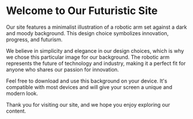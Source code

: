 <!--font:I recommend using the Google font "Montserrat" for this website.-->

# Welcome to Our Futuristic Site

Our site features a minimalist illustration of a robotic arm set against a dark and moody background. This design choice symbolizes innovation, progress, and futurism.

We believe in simplicity and elegance in our design choices, which is why we chose this particular image for our background. The robotic arm represents the future of technology and industry, making it a perfect fit for anyone who shares our passion for innovation.

Feel free to download and use this background on your device. It's compatible with most devices and will give your screen a unique and modern look.

Thank you for visiting our site, and we hope you enjoy exploring our content.

<!--

Write me markdown content of website with wallpaper:

"A wallpaper with a minimalist illustration of a robotic arm, against a background of dark and moody colors."

The header of the page should not be copy of the text but rather a real content of the website which is using this wallpaper.


---


Write me markdown content of website with wallpaper:

"A wallpaper with a minimalist illustration of a robotic arm, against a background of dark and moody colors."

The header of the page should not be copy of the text but rather a real content of the website which is using this wallpaper.


---


# Robotic Arm Wallpaper

Welcome to our website featuring a minimalist illustration of a robotic arm as the centerpiece of our wallpaper. The dark and moody colors in the background create a perfect contrast, making the robotic arm stand out.

This wallpaper is perfect for those who appreciate simplicity and elegance in their design choices. The robotic arm symbolizes innovation and progress, making it an ideal choice for anyone who wants to add a touch of futurism to their digital space.

Feel free to download this wallpaper and use it as your desktop background or phone wallpaper. It's compatible with most devices and will give your screen a unique and modern look.

Thank you for visiting our website, and we hope you enjoy our robotic arm wallpaper!


---


Heading should not include word "wallpaper". The website should not be about the wallpaper itself, wallpaper is just a related background, rewrite whole content.


---


# Welcome to Our Futuristic Website

Our website features a minimalist illustration of a robotic arm set against a dark and moody background. This design choice symbolizes innovation, progress, and a touch of futurism.

We believe in simplicity and elegance in our design choices, which is why we chose this particular image for our background. The robotic arm represents the future of technology and industry, making it a perfect fit for anyone who shares our passion for innovation.

Feel free to download and use this background on your desktop or phone. It's compatible with most devices and will give your screen a unique and modern look.

Thank you for visiting our website, and we hope you enjoy exploring our content.


---


Heading is too long, rewrite whole content.


---


# Welcome to Our Futuristic Site

Our site features a minimalist illustration of a robotic arm set against a dark and moody background. This design choice symbolizes innovation, progress, and futurism.

We believe in simplicity and elegance in our design choices, which is why we chose this particular image for our background. The robotic arm represents the future of technology and industry, making it a perfect fit for anyone who shares our passion for innovation.

Feel free to download and use this background on your device. It's compatible with most devices and will give your screen a unique and modern look.

Thank you for visiting our site, and we hope you enjoy exploring our content.


---


Write me a Google font which is best fitting for the website.

Pick from the list:
- Alegreya
- Lobster
- Open Sans
- Dancing Script
- Lato
- Orbitron
- Roboto
- Playfair Display
- Poppins
- Barlow Condensed
- Great Vibes
- Montserrat
- Raleway
- Inter
- Exo 2
- Futura
- IBM Plex Sans


Write just the font name nothing else.


---


I recommend using the Google font "Montserrat" for this website.

-->
